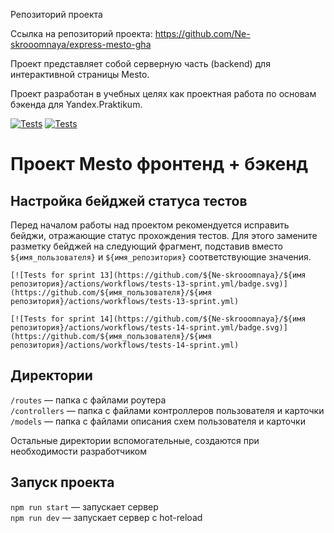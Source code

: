 Репозиторий проекта

Ссылка на репозиторий проекта: https://github.com/Ne-skrooomnaya/express-mesto-gha

Проект представляет собой серверную часть (backend) для интерактивной страницы Mesto.

Проект разработан в учебных целях как проектная работа по основам бэкенда для Yandex.Praktikum.


[![Tests](https://github.com/Ne-skrooomnaya/express-mesto-gha/actions/workflows/tests-13-sprint.yml/badge.svg)](https://github.com/Ne-skrooomnaya/express-mesto-gha/actions/workflows/tests-13-sprint.yml) 
[![Tests](https://github.com/Ne-skrooomnaya/express-mesto-gha/actions/workflows/tests-14-sprint.yml/badge.svg)](https://github.com/Ne-skrooomnaya/express-mesto-gha/actions/workflows/tests-14-sprint.yml)
# Проект Mesto фронтенд + бэкенд

## Настройка бейджей статуса тестов
Перед началом работы над проектом рекомендуется исправить бейджи, отражающие статус прохождения тестов.
Для этого замените разметку бейджей на следующий фрагмент, подставив вместо `${имя_пользователя}` и `${имя_репозитория}` соответствующие значения.

```
[![Tests for sprint 13](https://github.com/${Ne-skrooomnaya}/${имя репозитория}/actions/workflows/tests-13-sprint.yml/badge.svg)](https://github.com/${имя_пользователя}/${имя репозитория}/actions/workflows/tests-13-sprint.yml) 

[![Tests for sprint 14](https://github.com/${Ne-skrooomnaya}/${имя репозитория}/actions/workflows/tests-14-sprint.yml/badge.svg)](https://github.com/${имя_пользователя}/${имя репозитория}/actions/workflows/tests-14-sprint.yml)
```


## Директории

`/routes` — папка с файлами роутера  
`/controllers` — папка с файлами контроллеров пользователя и карточки   
`/models` — папка с файлами описания схем пользователя и карточки  
  
Остальные директории вспомогательные, создаются при необходимости разработчиком

## Запуск проекта

`npm run start` — запускает сервер   
`npm run dev` — запускает сервер с hot-reload
